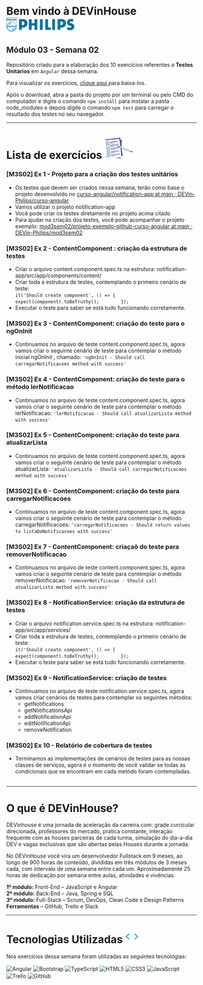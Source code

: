 # Bem vindo à DEVinHouse <img width="180px" alt="Philips" src="ExerciciosM03S02/images/logo-phil.png"/>
## Módulo 03 - Semana 02

Repositório criado para a elaboração dos 10 exercícios referentes a **Testes Unitários** em `Angular` dessa semana. <br>

Para visualizar os exercícios, <a href="https://github.com/GeorgeEnriqueBravo/DEVinHouse-Modulo03-Semana02/archive/refs/heads/main.zip" target="_blank">
    clique aqui
</a>
para baixa-los. <br>

Após o download, abra a pasta do projeto por um terminal ou pelo CMD do computador e digite o comando `npm install` para instalar a pasta node_modules e depois digite o comando `npm test` para carregar o resultado dos testes no seu navegador.
  
---

# Lista de exercícios <img width="75px" alt="Philips" src="ExerciciosM03S02/images/lista.png"/>
### [M3S02] Ex 1 - Projeto para a criação dos testes unitários

- Os testes que devem ser criados nessa semana, terão como base o projeto desenvolvido no <a href="https://github.com/DEVin-Philips/curso-angular/tree/main/notification-app" target="_blank">
    curso-angular/notification-app at main · DEVin-Philips/curso-angular
</a> <br>
- Vamos utilizar o projeto notification-app
- Você pode criar os testes diretamente no projeto acima citado
- Para ajudar na criação dos testes, você pode acompanhar o projeto exemplo: <a href="https://github.com/DEVin-Philips/mod3sem02/tree/main/projeto-exemplo-github-curso-angular" target="_blank">
    mod3sem02/projeto-exemplo-github-curso-angular at main · DEVin-Philips/mod3sem02
</a>

### [M3S02] Ex 2 - ContentComponent : criação da estrutura de testes

- Criar o arquivo content.component.spec.ts na estrutura: notification-app/src/app/components/content/
- Criar toda a estrutura de testes, contemplando o primeiro cenário de teste: <br>
`it('Should create component', () => {        
expect(component).toBeTruthy();        });`
- Executar o teste para saber se está tudo funcionando corretamente.

### [M3S02] Ex 3 - ContentComponent: criação do teste para o ngOnInit

- Continuamos no arquivo de teste content.component.spec.ts, agora vamos criar o seguinte cenário de teste para contemplar o método inicial ngOnInit , chamado: `'ngOnInit - Should call carregarNotificacoes method with success'`

### [M3S02] Ex 4 - ContentComponent: criação do teste para o método lerNotificacao

- Continuamos no arquivo de teste content.component.spec.ts, agora vamos criar o seguinte cenário de teste para contemplar o método lerNotificacao: `'lerNotificacao - Should call atualizarLista method with success'`

### [M3S02] Ex 5 - ContentComponent: criação do teste para atualizarLista

- Continuamos no arquivo de teste content.component.spec.ts, agora vamos criar o seguinte cenário de teste para contemplar o método atualizarLista: `'atualizarLista - Should call carregarNotificacoes method with success'`

### [M3S02] Ex 6 - ContentComponent: criação do teste para carregarNotificacoes

- Continuamos no arquivo de teste content.component.spec.ts, agora vamos criar o seguinte cenário de teste para contemplar o método carregarNotificacoes: `'carregarNotificacoes - Should return values to listaDeNotificacoes with success'`

### [M3S02] Ex 7 - ContentComponent: criaçaõ do teste para removerNotificacao

- Continuamos no arquivo de teste content.component.spec.ts, agora vamos criar o seguinte cenário de teste para contemplar o método removerNotificacao: `'removerNotificacao - Should call atualizarLista method with success'`

### [M3S02] Ex 8 - NotificationService: criação da estrutura de testes

- Criar o arquivo notification.service.spec.ts na estrutura: notification-app/src/app/services/
- Criar toda a estrutura de testes, contemplando o primeiro cenário de teste: <br>
`it('Should create component', () => {        expect(component).toBeTruthy();        });`
- Executar o teste para saber se está tudo funcionando corretamente.

### [M3S02] Ex 9 - NotificationService: criação de testes

- Continuamos no arquivo de teste notification.service.spec.ts, agora vamos criar cenários de testes para contemplar os seguintes métodos:
    - getNotifications
    - getNotificationsApi
    - addNotificationApi
    - editNotificationApi
    - removeNotification

### [M3S02] Ex 10 - Relatório de cobertura de testes

- Terminamos as implementações de cenários de testes para as nossas classes de serviços, agora é o momento de você validar se todas as condicionais que se encontram em cada metódo foram contempladas. <br><br>

---

# O que é DEVinHouse?
DEVinhouse é uma jornada de aceleração da carreira com: grade curricular direcionada, professores do mercado, prática constante, interação frequente com as houses parceiras de cada turma, simulação do dia-a-dia DEV e vagas exclusivas que são abertas pelas Houses durante a jornada.

No DEVinHouse você vira um desenvolvedor Fullstack em 9 meses, ao longo de 900 horas de conteúdo, divididas em três módulos de 3 meses cada, com intervalo de uma semana entre cada um. Aproximadamente 25 horas de dedicação por semana entre aulas, atividades e vivências.

__1º módulo:__ Front-End – JavaScript e Angular <br/>
__2º módulo:__ Back-End – Java, Spring e SQL <br/>
__3º módulo:__ Full-Stack – Scrum, DevOps, Clean Code e Design Patterns <br/>
__Ferramentas__ – GitHub, Trello e Slack

---

# Tecnologias Utilizadas <img width="35px" alt="🌐" src="ExerciciosM03S02/images/tag.gif"/>
Nos exercícios dessa semana foram utilizadas as seguintes tecnologias:
<div style="display: inline_block">
    <img align="center" alt="Angular" src="https://img.shields.io/badge/Angular-DD0031?style=for-the-badge&logo=angular&logoColor=white"/>
    <img align="center" alt="Bootstrap" src="https://img.shields.io/badge/Bootstrap-563D7C?style=for-the-badge&logo=bootstrap&logoColor=white"/>
    <img align="center" alt="TypeScript" src="https://img.shields.io/badge/TypeScript-007ACC?style=for-the-badge&logo=typescript&logoColor=white"/>
    <img align="center" alt="HTML5" src="https://img.shields.io/badge/HTML5-E34F26?style=for-the-badge&logo=html5&logoColor=white"/>
    <img align="center" alt="CSS3" src="https://img.shields.io/badge/CSS3-1572B6?style=for-the-badge&logo=css3&logoColor=white"/>
    <img align="center" alt="JavaScript" src="https://img.shields.io/badge/JavaScript-F7DF1E?style=for-the-badge&logo=javascript&logoColor=black"/>
    <img align="center" alt="Trello" src="https://img.shields.io/badge/Trello-0052CC?style=for-the-badge&logo=trello&logoColor=white"/>
    <img align="center" alt="GitHub" src="https://img.shields.io/badge/GitHub-100000?style=for-the-badge&logo=github&logoColor=white"/> 
</div>

